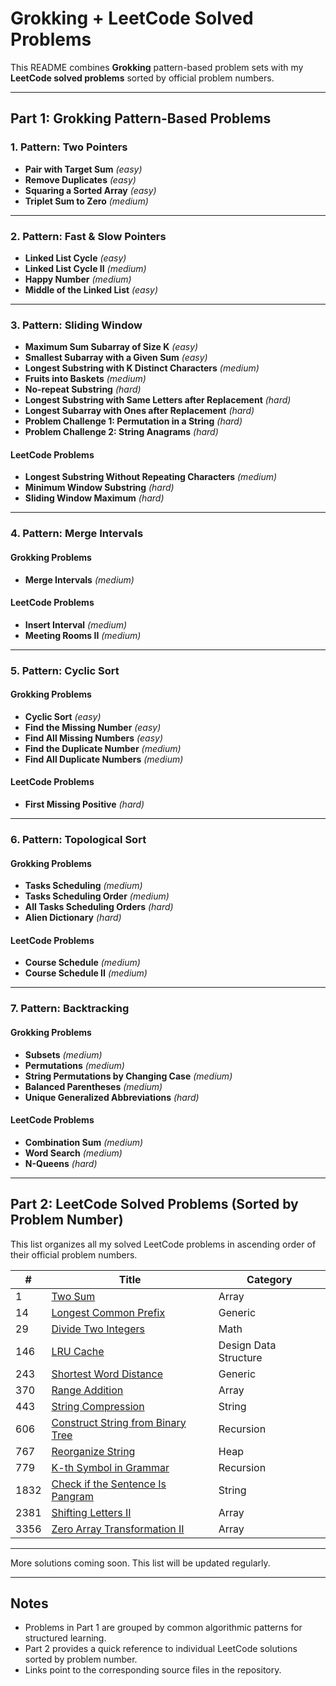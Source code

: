 # Grokking + LeetCode Solved Problems

This README combines **Grokking** pattern-based problem sets with my **LeetCode solved problems** sorted by official problem numbers.

---

## Part 1: Grokking Pattern-Based Problems

### 1. Pattern: Two Pointers

- **Pair with Target Sum** _(easy)_
- **Remove Duplicates** _(easy)_
- **Squaring a Sorted Array** _(easy)_
- **Triplet Sum to Zero** _(medium)_

---

### 2. Pattern: Fast & Slow Pointers

- **Linked List Cycle** _(easy)_
- **Linked List Cycle II** _(medium)_
- **Happy Number** _(medium)_
- **Middle of the Linked List** _(easy)_

---

### 3. Pattern: Sliding Window

- **Maximum Sum Subarray of Size K** _(easy)_
- **Smallest Subarray with a Given Sum** _(easy)_
- **Longest Substring with K Distinct Characters** _(medium)_
- **Fruits into Baskets** _(medium)_
- **No-repeat Substring** _(hard)_
- **Longest Substring with Same Letters after Replacement** _(hard)_
- **Longest Subarray with Ones after Replacement** _(hard)_
- **Problem Challenge 1: Permutation in a String** _(hard)_
- **Problem Challenge 2: String Anagrams** _(hard)_

#### LeetCode Problems

- **Longest Substring Without Repeating Characters** _(medium)_
- **Minimum Window Substring** _(hard)_
- **Sliding Window Maximum** _(hard)_

---

### 4. Pattern: Merge Intervals

#### Grokking Problems

- **Merge Intervals** _(medium)_

#### LeetCode Problems

- **Insert Interval** _(medium)_
- **Meeting Rooms II** _(medium)_

---

### 5. Pattern: Cyclic Sort

#### Grokking Problems

- **Cyclic Sort** _(easy)_
- **Find the Missing Number** _(easy)_
- **Find All Missing Numbers** _(easy)_
- **Find the Duplicate Number** _(medium)_
- **Find All Duplicate Numbers** _(medium)_

#### LeetCode Problems

- **First Missing Positive** _(hard)_

---

### 6. Pattern: Topological Sort

#### Grokking Problems

- **Tasks Scheduling** _(medium)_
- **Tasks Scheduling Order** _(medium)_
- **All Tasks Scheduling Orders** _(hard)_
- **Alien Dictionary** _(hard)_

#### LeetCode Problems

- **Course Schedule** _(medium)_
- **Course Schedule II** _(medium)_

---

### 7. Pattern: Backtracking

#### Grokking Problems

- **Subsets** _(medium)_
- **Permutations** _(medium)_
- **String Permutations by Changing Case** _(medium)_
- **Balanced Parentheses** _(medium)_
- **Unique Generalized Abbreviations** _(hard)_

#### LeetCode Problems

- **Combination Sum** _(medium)_
- **Word Search** _(medium)_
- **N-Queens** _(hard)_

---

## Part 2: LeetCode Solved Problems (Sorted by Problem Number)

This list organizes all my solved LeetCode problems in ascending order of their official problem numbers.

| #    | Title                                                                                                           | Category              |
| ---- | --------------------------------------------------------------------------------------------------------------- | --------------------- |
| 1    | [Two Sum](./Leetcode/Array/1_Two_Sum.py)                                                                        | Array                 |
| 14   | [Longest Common Prefix](./Leetcode/String/14_Longest_Common_Prefix.py)                                          | Generic               |
| 29   | [Divide Two Integers](./Leetcode/Math/29_Divide_Two_Integers.py)                                                | Math                  |
| 146  | [LRU Cache](./Leetcode/Design%20Data%20Structure/146_LRU_Cache.py)                                              | Design Data Structure |
| 243  | [Shortest Word Distance](./Leetcode/String/243_Shortest_Word_Distance.py)                                       | Generic               |
| 370  | [Range Addition](./Leetcode/Difference%20Array%20Techinique/370_Range_Addition.py)                              | Array                 |
| 443  | [String Compression](./Leetcode/String/443_String_Compression.py)                                               | String                |
| 606  | [Construct String from Binary Tree](./Leetcode/Recursion/606_Construct_String_from_Binary_Tree.py)              | Recursion             |
| 767  | [Reorganize String](./Leetcode/Heap/767_Reorganize_String.py)                                                   | Heap                  |
| 779  | [K-th Symbol in Grammar](./Leetcode/Recursion/779_K-th_Symbol_in_Grammar.py)                                    | Recursion             |
| 1832 | [Check if the Sentence Is Pangram](./Leetcode/String/1832_Check_if_the_Sentence_Is_Pangram.py)                  | String                |
| 2381 | [Shifting Letters II](./Leetcode/Difference%20Array%20Techinique/2381_Shifting_Letters_II.py)                   | Array                 |
| 3356 | [Zero Array Transformation II](./Leetcode/Difference%20Array%20Techinique/3356_Zero_Array_Transformation_II.py) | Array                 |

---

More solutions coming soon. This list will be updated regularly.

---

## Notes

- Problems in Part 1 are grouped by common algorithmic patterns for structured learning.
- Part 2 provides a quick reference to individual LeetCode solutions sorted by problem number.
- Links point to the corresponding source files in the repository.
